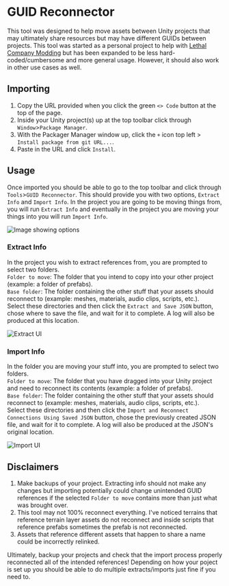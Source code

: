<h1> GUID Reconnector </h1>

This tool was designed to help move assets between Unity projects that may ultimately share resources but may have different GUIDs between projects. This tool was started as a personal project to help with [Lethal Company Modding](https://discord.gg/XeyYqRdRGC) but has been expanded to be less hard-coded/cumbersome and more general usage. However, it should also work in other use cases as well. 

<h2>Importing</h2>

 1. Copy the URL provided when you click the green `<> Code` button at the top of the page.
 2. Inside your Unity project(s) up at the top toolbar click through `Window`>`Package Manager`.
 3. With the Packager Manager window up, click the `+` icon top left > `Install package from git URL...`.
 4. Paste in the URL and click `Install`.

<h2>Usage</h2>

Once imported you should be able to go to the top toolbar and click through `Tools`>`GUID Reconnector`. This should provide you with two options, `Extract Info` and `Import Info`. In the project you are going to be moving things from, you will run `Extract Info` and eventually in the project you are moving your things into you will run `Import Info`.

![Image showing options](https://imgur.com/GiPOdsy.png)

<h3>Extract Info</h3>

In the project you wish to extract references from, you are prompted to select two folders. <br>
`Folder to move`: The folder that you intend to copy into your other project (example: a folder of prefabs). <br>
`Base folder`: The folder containing the other stuff that your assets should reconnect to (example: meshes, materials, audio clips, scripts, etc.). <br>
Select these directories and then click the `Extract and Save JSON` button, chose where to save the file, and wait for it to complete. A log will also be produced at this location. 

![Extract UI](https://imgur.com/75g12Cx.png)

<h3>Import Info</h3>

In the folder you are moving your stuff into, you are prompted to select two folders. <br>
`Folder to move`: The folder that you have dragged into your Unity project and need to reconnect its contents (example: a folder of prefabs). <br>
`Base folder`: The folder containing the other stuff that your assets should reconnect to (example: meshes, materials, audio clips, scripts, etc.). <br>
Select these directories and then click the `Import and Reconnect Connections Using Saved JSON` button, chose the previously created JSON file, and wait for it to complete. A log will also be produced at the JSON's original location.

![Import UI](https://imgur.com/pFycOek.png)

<h2>Disclaimers</h2>

1. Make backups of your project. Extracting info should not make any changes but importing potentially could change unintended GUID references if the selected `Folder to move` contains more than just what was brought over.
2. This tool may not 100% reconnect everything. I've noticed terrains that reference terrain layer assets do not reconnect and inside scripts that reference prefabs sometimes the prefab is not reconnected.
3. Assets that reference different assets that happen to share a name could be incorrectly relinked.

Ultimately, backup your projects and check that the import process properly reconnected all of the intended references! Depending on how your poject is set up you should be able to do multiple extracts/imports just fine if you need to.